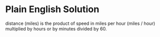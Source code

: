 # Plain English Solution
distance (miles) is the product of speed in miles per hour (miles / hour) multiplied by hours or by minutes divided by 60.